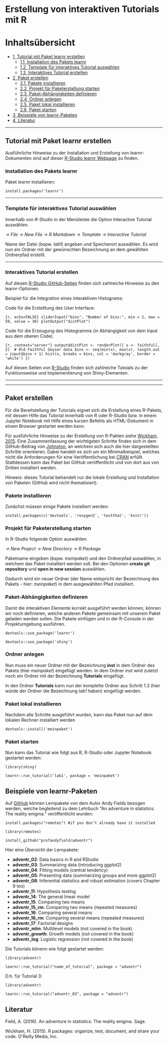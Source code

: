 # Erstellung von interaktiven Tutorials mit R

<h1>Inhaltsübersicht<span class="tocSkip"></span></h1>
<div class="toc"><ul class="toc-item"><li><span><a href="#Tutorial-mit-Paket-learnr-erstellen" data-toc-modified-id="Tutorial-mit-Paket-learnr-erstellen-1"><span class="toc-item-num">1&nbsp;&nbsp;</span>Tutorial mit Paket learnr erstellen</a></span><ul class="toc-item"><li><span><a href="#Installation-des-Pakets-learnr" data-toc-modified-id="Installation-des-Pakets-learnr-1.1"><span class="toc-item-num">1.1&nbsp;&nbsp;</span>Installation des Pakets learnr</a></span></li><li><span><a href="#Template-für-interaktives-Tutorial-auswählen" data-toc-modified-id="Template-für-interaktives-Tutorial-auswählen-1.2"><span class="toc-item-num">1.2&nbsp;&nbsp;</span>Template für interaktives Tutorial auswählen</a></span></li><li><span><a href="#Interaktives-Tutorial-erstellen" data-toc-modified-id="Interaktives-Tutorial-erstellen-1.3"><span class="toc-item-num">1.3&nbsp;&nbsp;</span>Interaktives Tutorial erstellen</a></span></li></ul></li><li><span><a href="#Paket-erstellen" data-toc-modified-id="Paket-erstellen-2"><span class="toc-item-num">2&nbsp;&nbsp;</span>Paket erstellen</a></span><ul class="toc-item"><li><span><a href="#Pakete-installieren" data-toc-modified-id="Pakete-installieren-2.1"><span class="toc-item-num">2.1&nbsp;&nbsp;</span>Pakete installieren</a></span></li><li><span><a href="#Projekt-für-Paketerstellung-starten" data-toc-modified-id="Projekt-für-Paketerstellung-starten-2.2"><span class="toc-item-num">2.2&nbsp;&nbsp;</span>Projekt für Paketerstellung starten</a></span></li><li><span><a href="#Paket-Abhängigkeiten-definieren" data-toc-modified-id="Paket-Abhängigkeiten-definieren-2.3"><span class="toc-item-num">2.3&nbsp;&nbsp;</span>Paket-Abhängigkeiten definieren</a></span></li><li><span><a href="#Ordner-anlegen" data-toc-modified-id="Ordner-anlegen-2.4"><span class="toc-item-num">2.4&nbsp;&nbsp;</span>Ordner anlegen</a></span></li><li><span><a href="#Paket-lokal-installieren" data-toc-modified-id="Paket-lokal-installieren-2.5"><span class="toc-item-num">2.5&nbsp;&nbsp;</span>Paket lokal installieren</a></span></li><li><span><a href="#Paket-starten" data-toc-modified-id="Paket-starten-2.6"><span class="toc-item-num">2.6&nbsp;&nbsp;</span>Paket starten</a></span></li></ul></li><li><span><a href="#Beispiele-von-learnr-Paketen" data-toc-modified-id="Beispiele-von-learnr-Paketen-3"><span class="toc-item-num">3&nbsp;&nbsp;</span>Beispiele von learnr-Paketen</a></span></li><li><span><a href="#Literatur" data-toc-modified-id="Literatur-4"><span class="toc-item-num">4&nbsp;&nbsp;</span>Literatur</a></span></li></ul></div>


---

## Tutorial mit Paket learnr erstellen

Ausführliche Hinweise zu der Installation und Erstellung von learnr-Dokumenten sind auf dieser [R-Studio learnr Webpage](https://blog.rstudio.com/2017/07/11/introducing-learnr/) zu finden.

### Installation des Pakets learnr

Paket *learnr* installieren: 

`
install.packages('learnr')
`

---


### Template für interaktives Tutorial auswählen

Innerhalb von *R-Studio* in der Menüleiste die Option Interactive Tutorial auswählen.

*-> File -> New File -> R Markdown -> Template -> Interactive Tutorial*

Name der Datei (bspw. *lab1*) angeben und Speicherort auswählen. Es wird nun ein Ordner mit der gewünschten Bezeichnung an dem gewählten Ordnerpfad erstellt.

---


### Interaktives Tutorial erstellen

Auf diesen [R-Studio GitHub-Seiten](https://rstudio.github.io/learnr/) finden sich zahlreiche Hinweise zu den learnr-Optionen.

Beispiel für die Integration eines interaktiven Histograms:

Code für die Erstelltung des User Interface:


`{r, echo=FALSE}
sliderInput("bins", "Number of bins:", min = 1, max = 50, value = 30)
plotOutput("distPlot")
`

Code für die Erzeugung des Histogramms (in Abhängigkeit von dem Input aus dem oberen Code).

`{r, context="server"}
output$distPlot <- renderPlot({
  x <- faithful[, 2]  # Old Faithful Geyser data
  bins <- seq(min(x), max(x), length.out = input$bins + 1)
  hist(x, breaks = bins, col = 'darkgray', border = 'white')
})
`

Auf diesen Seiten von [R-Studio](https://shiny.rstudio.com/tutorial/) finden sich zahlreiche Tutoials zu der Funktionsweise und Implementierung von Shiny-Elementen. 
 

---
---


## Paket erstellen

Für die Bereitstellung der Tutorials eignet sich die Erstellung eines R-Pakets, mit dessen Hilfe das Tutorial innerhalb von R oder R-Studio bzw. in einem Jupyter Notebook mit Hilfe eines kurzen Befehls als HTML-Dokument in einem Browser gestartet werden kann. 


Für ausführliche Hinweise zu der Erstellung von R-Pakten siehe [Wickham, 2015](http://r-pkgs.had.co.nz). Eine Zusammenfassung der wichtigsten Schritte finden sich in dem GitHub-Beitrag von [Johnston](https://github.com/UofTCoders/studyGroup/blob/gh-pages/lessons/r/packages/lesson.md), an welchem sich auch die hier dargestellten Schritte orientieren. Dabei handelt es sich um ein Minimalbeispiel, welches nicht die Anforderungen für eine Veröffentlichung bei [CRAN](https://cran.r-project.org/index.html) erfüllt. Stattdessen kann das Paket bei GitHub veröffentlicht und von dort aus von Dritten installiert werden.   

Hinweis: dieses Tutorial behandelt nur die lokale Erstellung und Installation von Paketen (GitHub wird nicht thematisiert). 

### Pakete installieren

Zunächst müssen einige Pakete installiert werden:  

`install.packages(c('devtools', 'roxygen2', 'testthat', 'knitr'))`

### Projekt für Paketerstellung starten 

In R-Studio folgende Option auswählen:

 *-> New Project -> New Directory -> R Package*

Paketname eingeben (bspw. *meinpaket*) und den Ordnerpfad auswählen, in welchem das Paket installiert werden soll. Bei den Optionen **create git repository** und **open in new session** auswählen.

Dadurch wird ein neuer Ordner (der Name entspricht der Bezeichnung des Pakets - hier: *meinpaket*) in dem ausgewählten Pfad installiert.

### Paket-Abhängigkeiten definieren

Damit die interaktiven Elemente korrekt ausgeführt werden können, können wir noch definieren, welche anderen Pakete gemeinsam mit unserem Paket geladen werden sollen. Die Pakete einfügen und in der R-Console in der Projektumgebung ausführen.


`devtools::use_package('learnr')`


`devtools::use_package('shiny')`



### Ordner anlegen 

Nun muss ein neuer Ordner mit der Bezeichnung **inst** in dem Ordner des Pakets (hier *meinpaket*) eingefügt werden. In dem Ordner *inst* wird zuletzt noch ein Ordner mit der Bezeichnung **Tutorials** eingefügt.


In den Ordner **Tutorials** kann nun der komplette Ordner aus Schritt 1.3 (hier würde der Ordner die Bezeichnung *lab1* haben) eingefügt werden.

### Paket lokal installieren  


Nachdem alle Schritte ausgeführt wurden, kann das Paket nun auf dem lokalen Rechner installiert werden

`devtools::install('meinpaket')`

### Paket starten  


Nun kann das Tutorial wie folgt aus R, R-Studio oder Jupyter Notebook gestartet werden:

`library(shiny)`

`learnr::run_tutorial('lab1', package = 'meinpaket')`


## Beispiele von learnr-Paketen


Auf [GitHub](https://github.com/profandyfield/adventr) können Lernpakete von dem Autor Andy Fields bezogen werden, welche begleitend zu dem Lehrbuch "An adventure in statistics: The reality enigma." veröffentlicht wurden:

`install.packages("remotes") #if you don’t already have it installed`

`library(remotes)`

`install_github("profandyfield/adventr")`


Hier eine Übersicht der Lernpakete:
  
 * **adventr_02**: Data basics in R and RStudio
 * **adventr_03**: Summarizing data (introducing ggplot2)
 * **adventr_04**: Fitting models (central tendency)
 * **adventr_05**: Presenting data (summarizing groups and more ggplot2)
 * **adventr_08**: Inferential statistics and robust estimation (covers Chapter 9 too)
 * **adventr_11**: Hypothesis testing
 * **adventr_14**: The general linear model
 * **adventr_15**: Comparing two means
 * **adventr_15_rm**: Comparing two means (repeated measures)
 * **adventr_16**: Comparing several means
 * **adventr_16_rm**: Comparing several means (repeated measures)
 * **adventr_17**: Factorial designs
 * **adventr_mlm**: Multilevel models (not covered in the book)
 * **adventr_growth**: Growth models (not covered in the book)
 * **adventr_log**: Logistic regression (not covered in the book)

Die Tutorials könenn wie folgt gestartet werden:

`library(adventr)`

`learnr::run_tutorial("name_of_tutorial", package = "adventr")`


D.h. für Tutorial 3:


`library(adventr)`

`learnr::run_tutorial("adventr_03", package = "adventr")`



## Literatur

Field, A. (2016). An adventure in statistics: The reality enigma. Sage.

Wickham, H. (2015). R packages: organize, test, document, and share your code. O'Reilly Media, Inc.
